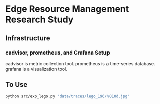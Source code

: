 # Edge Resource Management Research Study

## Infrastructure

### cadvisor, prometheus, and Grafana Setup

cadvisor is metric collection tool.
prometheus is a time-series database.
grafana is a visualization tool.

## To Use

```bash
python src/exp_lego.py 'data/traces/lego_196/%010d.jpg'
```
